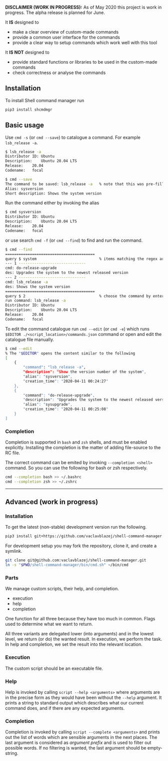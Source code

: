**DISCLAIMER (WORK IN PROGRESS):**
As of May 2020 this project is work in progress.
The alpha release is planned for June.

It **IS** designed to

* make a clear overview of custom-made commands
* provide a common user interface for the commands
* provide a clear way to setup commands which work well with this tool

It **IS NOT** designed to

* provide standard functions or libraries to be used in the custom-made commands
* check correctness or analyse the commands

## Installation

To install Shell command manager run

```sh
pip3 install shcmdmgr
```

## Basic usage

Use `cmd -s` (or `cmd --save`) to catalogue a command. For example `lsb_release -a`.

```sh
$ lsb_release -a
Distributor ID:	Ubuntu
Description:	Ubuntu 20.04 LTS
Release:	20.04
Codename:	focal

$ cmd --save
The command to be saved: lsb_release -a   % note that this was pre-filled from history
Alias: sysversion
Short description: Shows the system version
```

Run the command either by invoking the alias

```sh
$ cmd sysversion
Distributor ID:	Ubuntu
Description:	Ubuntu 20.04 LTS
Release:	20.04
Codename:	focal
```

or use search `cmd -f` (or `cmd --find`) to find and run the command.

```sh
$ cmd --find
========================================
query $ system                            % items matching the regex are displayed
--- 1 ------------------------------
cmd: do-release-upgrade
des: Upgrades the system to the newest released version
--- 2 ------------------------------
cmd: lsb_release -a
des: Shows the system version
========================================
query $ 2                                 % choose the command by entering its number
run command: lsb_release -a
Distributor ID:	Ubuntu
Description:	Ubuntu 20.04 LTS
Release:	20.04
Codename:	focal
```

To edit the command catalogue run `cmd --edit` (or `cmd -e`) which runs `$EDITOR ./<script_location>/commands.json` command or open and edit the catalogue file manually.

```sh
$ cmd --edit
% The "$EDITOR" opens the content similar to the following
[
    {
        "command": "lsb_release -a",
        "description": "Show the version number of the system",
        "alias": "sysversion",
        "creation_time": "2020-04-11 00:24:27"
    },
    {
        "command": "do-release-upgrade",
        "description": "Upgrades the system to the newest released version",
        "alias": "sysupgrade",
        "creation_time": "2020-04-11 00:25:08"
    }
]
```

### Completion

Completion is supported in `bash` and `zsh` shells, and must be enabled explicitly.
Installing the completion is the matter of adding file-source to the RC file.

The correct command can be emited by invoking `--completion <shell>` command.
So you can use the following for bash or zsh respectively.

```sh
cmd --completion bash >> ~/.bashrc
cmd --completion zsh >> ~/.zshrc
```

---

## Advanced (work in progress)

### Installation

To get the latest (non-stable) development version run the following.

```sh
pip3 install git+https://github.com/vaclavblazej/shell-command-manager.git
```

For development setup you may fork the repository, clone it, and create a symlink.

```sh
git clone git@github.com:vaclavblazej/shell-command-manager.git
ln -s "$PWD/shell-command-manager/bin/cmd.sh" ~/bin/cmd
```

### Parts

We manage custom scripts, their help, and completion.

* execution
* help
* completion

One function for all three because they have too much in common.
Flags used to determine what we want to return.

All three variants are delegated lower (into arguments) and in the lowest level, we return (or do) the wanted result.
In execution, we perform the task.
In help and completion, we set the result into the relevant location.

### Execution

The custom script should be an executable file.

### Help

Help is invoked by calling `script --help <arguments>` where arguments are in the precise form as they would have been without the `--help` argument.
It prints a string to standard output which describes what our current command does, and if there are any expected arguments.

### Completion

Completion is invoked by calling `script --complete <arguments>` and prints out the list of words which are sensible arguments in the next places.
The last argument is considered as *argument prefix* and is used to filter out possible words.
If no filtering is wanted, the last argument should be empty-string.

